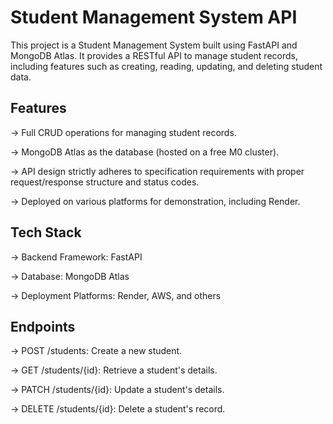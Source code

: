 # Student Management System API
This project is a Student Management System built using FastAPI and MongoDB Atlas. It provides a RESTful API to manage student records, including features such as creating, reading, updating, and deleting student data.

## Features
-> Full CRUD operations for managing student records.

-> MongoDB Atlas as the database (hosted on a free M0 cluster).

-> API design strictly adheres to specification requirements with proper request/response structure and status codes.

-> Deployed on various platforms for demonstration, including Render.

## Tech Stack
-> Backend Framework: FastAPI

-> Database: MongoDB Atlas

-> Deployment Platforms: Render, AWS, and others

## Endpoints
-> POST /students: Create a new student.

-> GET /students/{id}: Retrieve a student's details.

-> PATCH /students/{id}: Update a student's details.

-> DELETE /students/{id}: Delete a student's record.
